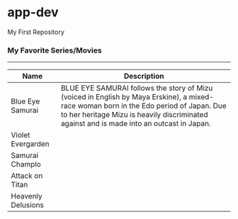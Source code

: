 # app-dev
My First Repository
### My Favorite Series/Movies
---
| Name | Description |
| ----------- | ----------- |
| Blue Eye Samurai | BLUE EYE SAMURAI follows the story of Mizu (voiced in English by Maya Erskine), a mixed-race woman born in the Edo period of Japan. Due to her heritage Mizu is heavily discriminated against and is made into an outcast in Japan. |
| Violet Evergarden | |
| Samurai Champlo | |
| Attack on Titan | |
| Heavenly Delusions | |
